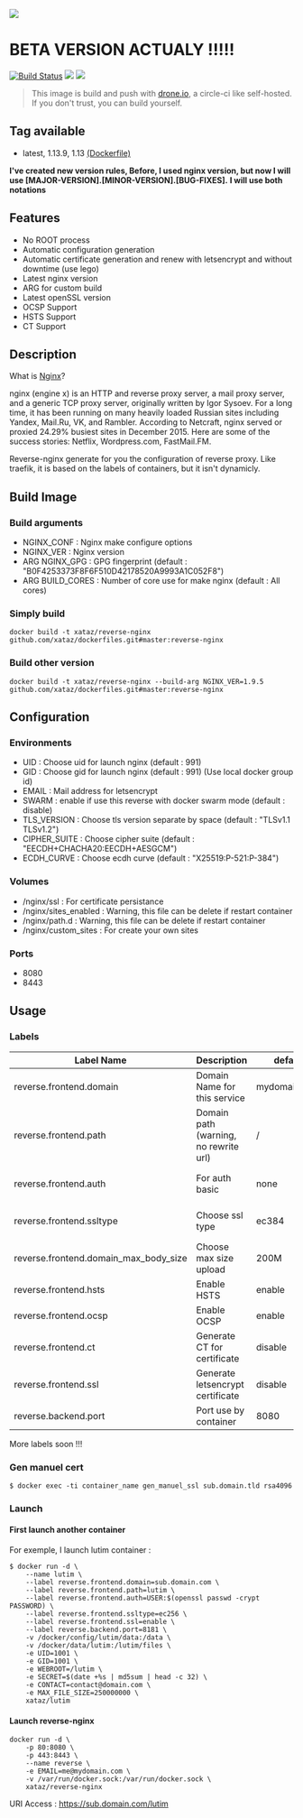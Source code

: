 ![](http://nginx.org/nginx.png)

# BETA VERSION ACTUALY !!!!!
[![Build Status](https://drone.xataz.net/api/badges/xataz/docker-reverse-nginx/status.svg)](https://drone.xataz.net/xataz/docker-reverse-nginx)
[![](https://images.microbadger.com/badges/image/xataz/reverse-nginx.svg)](https://microbadger.com/images/xataz/reverse-nginx "Get your own image badge on microbadger.com")
[![](https://images.microbadger.com/badges/version/xataz/reverse-nginx.svg)](https://microbadger.com/images/xataz/reverse-nginx "Get your own version badge on microbadger.com")

> This image is build and push with [drone.io](https://github.com/drone/drone), a circle-ci like self-hosted.
> If you don't trust, you can build yourself.

## Tag available
* latest, 1.13.9, 1.13 [(Dockerfile)](https://github.com/xataz/docker-reverse-nginx/blob/master/Dockerfile)

**I've created new version rules, Before, I used nginx version, but now I will use [MAJOR-VERSION].[MINOR-VERSION].[BUG-FIXES].**
**I will use both notations**

## Features
* No ROOT process
* Automatic configuration generation
* Automatic certificate generation and renew with letsencrypt and without downtime (use lego)
* Latest nginx version
* ARG for custom build
* Latest openSSL version
* OCSP Support
* HSTS Support
* CT Support

## Description
What is [Nginx](http://nginx.org)?

nginx (engine x) is an HTTP and reverse proxy server, a mail proxy server, and a generic TCP proxy server, originally written by Igor Sysoev. For a long time, it has been running on many heavily loaded Russian sites including Yandex, Mail.Ru, VK, and Rambler. According to Netcraft, nginx served or proxied 24.29% busiest sites in December 2015. Here are some of the success stories: Netflix, Wordpress.com, FastMail.FM.

Reverse-nginx generate for you the configuration of reverse proxy. Like traefik, it is based on the labels of containers, but it isn't dynamicly.

## Build Image
### Build arguments
* NGINX_CONF : Nginx make configure options
* NGINX_VER : Nginx version
* ARG NGINX_GPG : GPG fingerprint (default : "B0F4253373F8F6F510D42178520A9993A1C052F8")
* ARG BUILD_CORES : Number of core use for make nginx (default : All cores)

### Simply build
```shell
docker build -t xataz/reverse-nginx github.com/xataz/dockerfiles.git#master:reverse-nginx
```
### Build other version
```shell
docker build -t xataz/reverse-nginx --build-arg NGINX_VER=1.9.5 github.com/xataz/dockerfiles.git#master:reverse-nginx
```

## Configuration
### Environments
* UID : Choose uid for launch nginx (default : 991)
* GID : Choose gid for launch nginx (default : 991) (Use local docker group id)
* EMAIL : Mail address for letsencrypt
* SWARM : enable if use this reverse with docker swarm mode (default : disable)
* TLS_VERSION : Choose tls version separate by space (default : "TLSv1.1 TLSv1.2")
* CIPHER_SUITE : Choose cipher suite (default : "EECDH+CHACHA20:EECDH+AESGCM")
* ECDH_CURVE : Choose ecdh curve (default : "X25519:P-521:P-384")

### Volumes
* /nginx/ssl : For certificate persistance
* /nginx/sites_enabled : Warning, this file can be delete if restart container
* /nginx/path.d : Warning, this file can be delete if restart container 
* /nginx/custom_sites : For create your own sites

### Ports
* 8080
* 8443

## Usage
### Labels
| Label Name | Description | default | value |
| ---------- | ----------- | ------- | ----- |
| reverse.frontend.domain | Domain Name for this service | mydomain.local | valid domain name (For multiple domains, separate by comma) |
| reverse.frontend.path | Domain path (warning, no rewrite url) | / | valid path, with / |
| reverse.frontend.auth | For auth basic | none | user:encryptpassword (For multiple auth, separate by comma) |
| reverse.frontend.ssltype | Choose ssl type | ec384 | rsa2048, rsa4096, rsa8192, ec256 or ec384 |
| reverse.frontend.domain\_max\_body\_size | Choose max size upload | 200M | Numeric value with unit (K,M,G,T) |
| reverse.frontend.hsts | Enable HSTS | enable | enable or disable |
| reverse.frontend.ocsp | Enable OCSP | enable | enable or disable |
| reverse.frontend.ct | Generate CT for certificate | disable | enable or disable |
| reverse.frontend.ssl | Generate letsencrypt certificate | disable | enable or disable |
| reverse.backend.port | Port use by container | 8080 | Valid port number |

More labels soon !!!

### Gen manuel cert
```shell
$ docker exec -ti container_name gen_manuel_ssl sub.domain.tld rsa4096
```

### Launch
#### First launch another container
For exemple, I launch lutim container :
```shell
$ docker run -d \
    --name lutim \
    --label reverse.frontend.domain=sub.domain.com \
    --label reverse.frontend.path=lutim \
    --label reverse.frontend.auth=USER:$(openssl passwd -crypt PASSWORD) \
    --label reverse.frontend.ssltype=ec256 \
    --label reverse.frontend.ssl=enable \
    --label reverse.backend.port=8181 \
    -v /docker/config/lutim/data:/data \
    -v /docker/data/lutim:/lutim/files \
    -e UID=1001 \
    -e GID=1001 \
    -e WEBROOT=/lutim \
    -e SECRET=$(date +%s | md5sum | head -c 32) \
    -e CONTACT=contact@domain.com \
    -e MAX_FILE_SIZE=250000000 \
    xataz/lutim
```


#### Launch reverse-nginx
```shell
docker run -d \
	-p 80:8080 \
	-p 443:8443 \
    --name reverse \
    -e EMAIL=me@mydomain.com \
    -v /var/run/docker.sock:/var/run/docker.sock \
	xataz/reverse-nginx
```

URI Access : https://sub.domain.com/lutim
